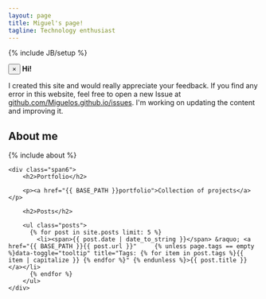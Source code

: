 ```yaml
---
layout: page
title: Miguel's page!
tagline: Technology enthusiast
---
```

{% include JB/setup %}

<div class="span12">
	<div class="alert alert-block alert-info">
	  <button type="button" class="close" data-dismiss="alert">&times;</button>
	  <strong>Hi!</strong>
	  <p>I created this site and would really appreciate your feedback. If you find any error in this website, feel free to open a new Issue at <a href="https://github.com/Miguelos/miguelos.github.io/issues"> github.com/Miguelos.github.io/issues</a>. I'm working on updating the content and improving it.</p>
	</div>
</div>

<div class="row-flow">
	<div class="span6">
		<h2>About me</h2>
		{% include about %}
	</div>

	<div class="span6">
		<h2>Portfolio</h2>

		<p><a href="{{ BASE_PATH }}portfolio">Collection of projects</a></p>

		<h2>Posts</h2>

		<ul class="posts">
		  {% for post in site.posts limit: 5 %}
		    <li><span>{{ post.date | date_to_string }}</span> &raquo; <a href="{{ BASE_PATH }}{{ post.url }}"     {% unless page.tags == empty %}data-toggle="tooltip" title="Tags: {% for item in post.tags %}{{ item | capitalize }} {% endfor %}" {% endunless %}>{{ post.title }}</a></li> 
		  {% endfor %}
		</ul>
	</div>
</div>